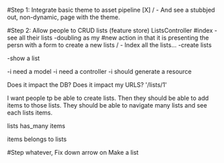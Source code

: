 #Step 1: Integrate basic theme to asset pipeline
[X] / - And see a stubbjed out, non-dynamic, page with the theme.

#Step 2: Allow people to CRUD lists (feature store)
ListsController
  #index
  -see all their lists
  -doubling as my #new action in that it is presenting the persn with a form to create a new lists
  / - Index all the lists...
  -create lists


-show a list

-i need a model
-i need a controller
-i should generate a resource

Does it impact the DB?
Does it impact my URLS? '/lists/1'

I want people tp be able to create lists. Then they should be able to add items to those lists. They should be able to navigate many lists and see each lists items.

lists
  has_many items

items
  belongs to lists

#Step whatever, Fix down arrow on Make a list  
